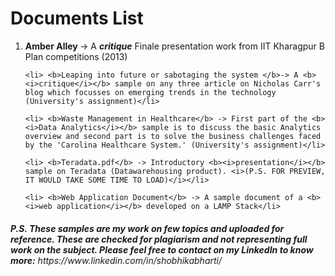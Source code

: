 # Documents List
<ol>
	<li> <b>Amber Alley </b>-> A <b><i>critique</i></b> Finale presentation work from IIT Kharagpur B Plan competitions (2013)</li>	
  
	<li> <b>Leaping into future or sabotaging the system </b>-> A <b><i>critique</i></b> sample on any three article on Nicholas Carr's blog which focusses on emerging trends in the technology (University's assignment)</li>

	<li> <b>Waste Management in Healthcare</b> -> First part of the <b><i>Data Analytics</i></b> sample is to discuss the basic Analytics overview and second part is to solve the business challenges faced by the 'Carolina Healthcare System.' (University's assignment)</li>

	<li> <b>Teradata.pdf</b> -> Introductory <b><i>presentation</i></b> sample on Teradata (Datawarehousing product). <i>(P.S. FOR PREVIEW, IT WOULD TAKE SOME TIME TO LOAD)</i></li>

	<li> <b>Web Application Document</b> -> A sample document of a <b><i>web application</i></b> developed on a LAMP Stack</li>

</ol>

<h6><b><i>P.S. These samples are my work on few topics and uploaded for reference. These are checked for plagiarism and not representing full work on the subject. Please feel free to contact on my LinkedIn to know more:</i></b> https://www.linkedin.com/in/shobhikabharti/</h6>
